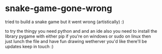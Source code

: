 # snake-game-gone-wrong
tried to build a snake game but it went wrong (artistically) :)


to try the thingy
you need python and and an ide
also you need to install the library pygame with either pip if you're on windows or sudo on linux
then just lunch the file and have fun drawing wetherver you'd like
there'll be updates 
keep in touch :)
